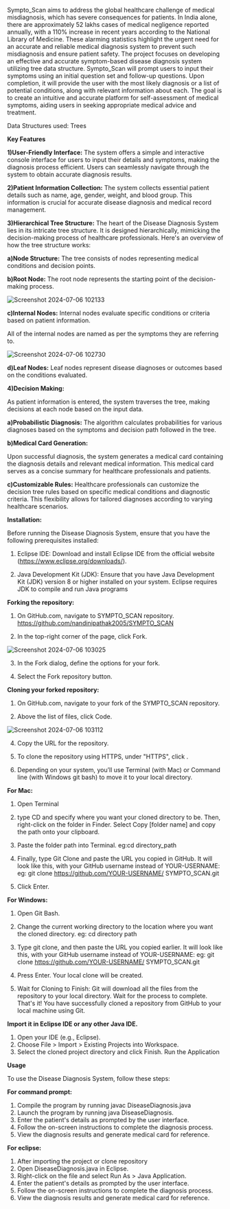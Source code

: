 Sympto_Scan aims to address the global healthcare challenge of medical misdiagnosis, which has severe consequences for patients. In India alone, there are approximately 52 lakhs cases of medical negligence reported annually, with a 110% increase in recent years according to the National Library of Medicine. These alarming statistics highlight the urgent need for an accurate and reliable medical diagnosis system to prevent such misdiagnosis and ensure patient safety.
The project focuses on developing an effective and accurate symptom-based disease diagnosis system utilizing tree data structure. Sympto_Scan will prompt users to input their symptoms using an initial question set and follow-up questions. Upon completion, it will provide the user with the most likely diagnosis or a list of potential conditions, along with relevant information about each. The goal is to create an intuitive and accurate platform for self-assessment of medical symptoms, aiding users in seeking appropriate medical advice and treatment.

Data Structures used: Trees

**Key Features**

**1)User-Friendly Interface:**
The system offers a simple and interactive console interface for users to input their details and symptoms, making the diagnosis process efficient. Users can seamlessly navigate through the system to obtain accurate diagnosis results.

**2)Patient Information Collection:**
The system collects essential patient details such as name, age, gender, weight, and blood group. This information is crucial for accurate disease diagnosis and medical record management.

**3)Hierarchical Tree Structure:**
The heart of the Disease Diagnosis System lies in its intricate tree structure. It is designed hierarchically, mimicking the decision-making process of healthcare professionals. Here's an overview of how the tree structure works:
 
  **a)Node Structure:** The tree consists of nodes representing medical conditions and decision points.
 
  **b)Root Node:** The root node represents the starting point of the decision-making process.
  
   ![Screenshot 2024-07-06 102133](https://github.com/nandinipathak2005/SYMPTO_SCAN/assets/166193813/7c33757f-9c7c-4bb6-9a5f-ac79528eb814)
 
  **c)Internal Nodes:** Internal nodes evaluate specific conditions or criteria based on patient information.
  
   All of the internal nodes are named as per the symptoms they are referring to.
 
   ![Screenshot 2024-07-06 102730](https://github.com/nandinipathak2005/SYMPTO_SCAN/assets/166193813/c8c5ef7e-77fb-4b9d-b1a1-1e174688ef57)

  **d)Leaf Nodes:** Leaf nodes represent disease diagnoses or outcomes based on the conditions evaluated.
 
**4)Decision Making:**

As patient information is entered, the system traverses the tree, making decisions at each node based on the input data.

 **a)Probabilistic Diagnosis:**
    The algorithm calculates probabilities for various diagnoses based on the symptoms and decision path followed in the tree.

 **b)Medical Card Generation:**
   
   Upon successful diagnosis, the system generates a medical card containing the diagnosis details and relevant medical information. This medical card serves as a concise summary for healthcare professionals 
   and patients.

 **c)Customizable Rules:**
    Healthcare professionals can customize the decision tree rules based on specific medical conditions and diagnostic criteria. This flexibility allows for tailored diagnoses according to varying healthcare 
    scenarios.

**Installation:**

Before running the Disease Diagnosis System, ensure that you have the following prerequisites installed:

1.	Eclipse IDE: Download and install Eclipse IDE from the official website (https://www.eclipse.org/downloads/).

2.	Java Development Kit (JDK): Ensure that you have Java Development Kit (JDK) version 8 or higher installed on your system. Eclipse requires JDK to compile and run Java programs

**Forking the repository:**

1.   On GitHub.com, navigate to SYMPTO_SCAN repository.
https://github.com/nandinipathak2005/SYMPTO_SCAN

2.   In the top-right corner of the page, click Fork.

   ![Screenshot 2024-07-06 103025](https://github.com/nandinipathak2005/SYMPTO_SCAN/assets/166193813/2db9faf3-3c67-40af-8689-9c6b30df4a97)

3.   In the Fork dialog, define the options for your fork.

4.   Select the Fork repository button.

**Cloning your forked repository:**

1.   On GitHub.com, navigate to your fork of the SYMPTO_SCAN repository.

2.   Above the list of files, click  Code.

   ![Screenshot 2024-07-06 103112](https://github.com/nandinipathak2005/SYMPTO_SCAN/assets/166193813/00310f4e-a457-4b2a-8b48-a6bfcf9e0762)

4.   Copy the URL for the repository.

5.   To clone the repository using HTTPS, under "HTTPS", click .

6.   Depending on your system, you’ll use Terminal (with Mac) or Command line (with Windows git bash) to move it to your local directory. 

**For Mac:**

1.   Open Terminal

2.   type CD and specify where you want your cloned directory to be. Then, right-click on the folder in Finder. Select Copy [folder name] and copy the path onto your clipboard. 

3.   Paste the folder path into Terminal. 
     eg:cd directory_path

4. Finally, type Git Clone and paste the URL you copied in GitHub.
     It will look like this, with your GitHub username instead of YOUR-USERNAME:
     eg: git clone https://github.com/YOUR-USERNAME/ SYMPTO_SCAN.git

5. Click Enter.
   
**For Windows:**
1.   Open Git Bash.

2.   Change the current working directory to the location where you want the cloned directory.
          eg: cd directory path

3.   Type git clone, and then paste the URL you copied earlier. It will look like this, with your GitHub username instead of YOUR-USERNAME:
          eg: git clone https://github.com/YOUR-USERNAME/ SYMPTO_SCAN.git

4.   Press Enter. Your local clone will be created.

5.   Wait for Cloning to Finish: Git will download all the files from the repository to your local directory. Wait for the process to complete.
That's it! You have successfully cloned a repository from GitHub to your local machine using Git.

**Import it in Eclipse IDE or any other Java IDE.**

1.   Open your IDE (e.g., Eclipse).
2.   Choose File > Import > Existing Projects into Workspace.
3.	Select the cloned project directory and click Finish.
Run the Application

**Usage**

To use the Disease Diagnosis System, follow these steps:

**For command prompt:**
1.   Compile the program by running javac DiseaseDiagnosis.java
2.   Launch the program by running java DiseaseDiagnosis.
3.   Enter the patient's details as prompted by the user interface.
4.   Follow the on-screen instructions to complete the diagnosis process.
5.   View the diagnosis results and generate medical card for reference.

**For eclipse:**
1.   After importing the project or clone repository
2.   Open DiseaseDiagnosis.java in Eclipse.
3.   Right-click on the file and select Run As > Java Application.
4.   Enter the patient's details as prompted by the user interface.
5.   Follow the on-screen instructions to complete the diagnosis process.
6.   View the diagnosis results and generate medical card for reference.


